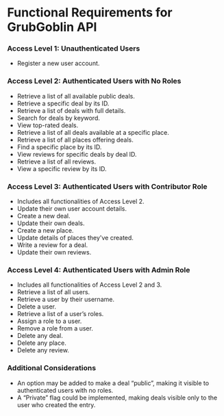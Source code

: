 # Functional Requirements for GrubGoblin API

### Access Level 1: Unauthenticated Users
- Register a new user account.

### Access Level 2: Authenticated Users with No Roles
- Retrieve a list of all available public deals.
- Retrieve a specific deal by its ID.
- Retrieve a list of deals with full details.
- Search for deals by keyword.
- View top-rated deals.
- Retrieve a list of all deals available at a specific place.
- Retrieve a list of all places offering deals.
- Find a specific place by its ID.
- View reviews for specific deals by deal ID.
- Retrieve a list of all reviews.
- View a specific review by its ID.

### Access Level 3: Authenticated Users with Contributor Role
- Includes all functionalities of Access Level 2.
- Update their own user account details.
- Create a new deal.
- Update their own deals.
- Create a new place.
- Update details of places they've created.
- Write a review for a deal.
- Update their own reviews.

### Access Level 4: Authenticated Users with Admin Role
- Includes all functionalities of Access Level 2 and 3.
- Retrieve a list of all users.
- Retrieve a user by their username.
- Delete a user.
- Retrieve a list of a user’s roles.
- Assign a role to a user.
- Remove a role from a user.
- Delete any deal.
- Delete any place.
- Delete any review.

### Additional Considerations
- An option may be added to make a deal “public”, making it visible to authenticated users with no roles.
- A “Private” flag could be implemented, making deals visible only to the user who created the entry.


